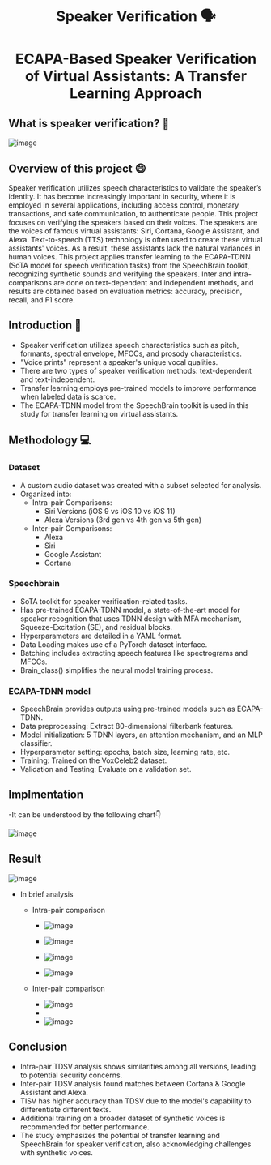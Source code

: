 <h1 align="center">Speaker Verification 🗣</h1>

<h1 align="center">ECAPA-Based Speaker Verification of Virtual Assistants: A Transfer Learning Approach</h1>

<h2>What is speaker verification? 🤔</h2>

 ![image](https://github.com/harshita-bfly/Speaker_verification/assets/100403649/b637365c-7e0a-4a3e-88d0-e0a41d0d792b)

<h2>Overview of this project 😄</h2>

Speaker verification utilizes speech characteristics to validate the speaker’s identity. It has become increasingly important in security, where it is employed in several applications, including access control, monetary transactions, and safe communication, to authenticate people. This project focuses on verifying the speakers based on their voices. The speakers are the voices of famous virtual assistants:  Siri, Cortana, Google Assistant, and Alexa. Text-to-speech (TTS) technology is often used to create these virtual assistants' voices. As a result, these assistants lack the natural variances in human voices. This project applies transfer learning to the ECAPA-TDNN (SoTA model for speech verification tasks) from the SpeechBrain toolkit, recognizing synthetic sounds and verifying the speakers. Inter and intra-comparisons are done on text-dependent and independent methods, and results are obtained based on evaluation metrics: accuracy, precision, recall, and F1 score.

<h2>Introduction 📖</h2>
 
- Speaker verification utilizes speech characteristics such as pitch, formants, spectral envelope, MFCCs, and prosody characteristics.
- "Voice prints" represent a speaker's unique vocal qualities.
- There are two types of speaker verification methods: text-dependent and text-independent.
- Transfer learning employs pre-trained models to improve performance when labeled data is scarce.
- The ECAPA-TDNN model from the SpeechBrain toolkit is used in this study for transfer learning on virtual assistants.


<h2>Methodology 💻</h2>

<h3>Dataset</h3>

- A custom audio dataset was created with a subset selected for analysis.
- Organized into:
     - Intra-pair Comparisons:
         - Siri Versions (iOS 9 vs iOS 10 vs iOS 11)
         - Alexa Versions (3rd gen vs 4th gen vs 5th gen)
     - Inter-pair Comparisons:
        - Alexa
        - Siri
        - Google Assistant
        - Cortana
      
<h3>Speechbrain</h3>

- SoTA toolkit for speaker verification-related tasks.
- Has pre-trained ECAPA-TDNN model, a state-of-the-art model for speaker recognition that uses TDNN design with MFA mechanism, Squeeze-Excitation (SE), and residual blocks.
- Hyperparameters are detailed in a YAML format.
- Data Loading makes use of a PyTorch dataset interface.
- Batching includes extracting speech features like spectrograms and MFCCs.
- Brain_class() simplifies the neural model training process.

<h3>ECAPA-TDNN model</h3>

- SpeechBrain provides outputs using pre-trained models such as ECAPA-TDNN.
- Data preprocessing: Extract 80-dimensional filterbank features.
- Model initialization: 5 TDNN layers, an attention mechanism, and an MLP classifier.
- Hyperparameter setting: epochs, batch size, learning rate, etc.
- Training: Trained on the VoxCeleb2 dataset.
- Validation and Testing: Evaluate on a validation set.


<h2>Implmentation</h2>

-It can be understood by the following chart👇

![image](https://github.com/harshita-bfly/Speaker_verification/assets/100403649/df4e9ab3-5956-435e-91bf-a87ca5ff15bf)

<h2>Result</h2>

![image](https://github.com/harshita-bfly/Speaker_verification/assets/100403649/eb13ace2-dc68-4ce6-9228-4fafa763f7c3)

- In brief analysis
  
    - Intra-pair comparison

         - ![image](https://github.com/harshita-bfly/Speaker_verification/assets/100403649/d30c5fc8-d409-43a2-b363-0f73951403c1)

         - ![image](https://github.com/harshita-bfly/Speaker_verification/assets/100403649/745a3a63-73e7-45de-84c2-978e570171dd)

         - ![image](https://github.com/harshita-bfly/Speaker_verification/assets/100403649/1d216c10-4584-4b50-8367-6ba7111de4be)

         - ![image](https://github.com/harshita-bfly/Speaker_verification/assets/100403649/107f91c8-deb5-4fc5-bc27-891833afd9ab)

    - Inter-pair comparison

        -  ![image](https://github.com/harshita-bfly/Speaker_verification/assets/100403649/ecb208a9-0a0b-4f44-abc5-6d365d96d24f)
        -  
        -  ![image](https://github.com/harshita-bfly/Speaker_verification/assets/100403649/2ae824e7-978f-4736-b95b-9f3ff1659176)
          



<h2>Conclusion</h2>

- Intra-pair TDSV analysis shows similarities among all versions, leading to potential security concerns.
- Inter-pair TDSV analysis found matches between Cortana & Google Assistant and Alexa.
- TISV has higher accuracy than TDSV due to the model's capability to differentiate different texts.
- Additional training on a broader dataset of synthetic voices is recommended for better performance.
- The study emphasizes the potential of transfer learning and SpeechBrain for speaker verification, also acknowledging challenges with synthetic voices.






















